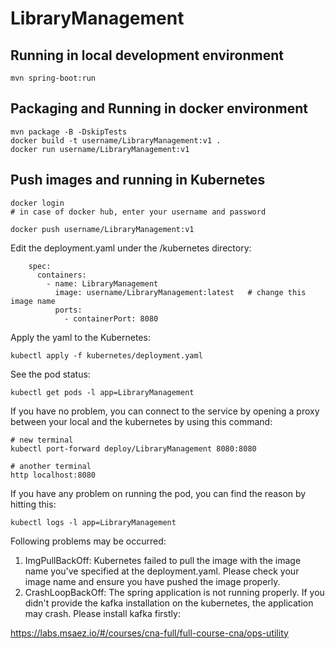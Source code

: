 # LibraryManagement

## Running in local development environment

```
mvn spring-boot:run
```

## Packaging and Running in docker environment

```
mvn package -B -DskipTests
docker build -t username/LibraryManagement:v1 .
docker run username/LibraryManagement:v1
```

## Push images and running in Kubernetes

```
docker login 
# in case of docker hub, enter your username and password

docker push username/LibraryManagement:v1
```

Edit the deployment.yaml under the /kubernetes directory:
```
    spec:
      containers:
        - name: LibraryManagement
          image: username/LibraryManagement:latest   # change this image name
          ports:
            - containerPort: 8080

```

Apply the yaml to the Kubernetes:
```
kubectl apply -f kubernetes/deployment.yaml
```

See the pod status:
```
kubectl get pods -l app=LibraryManagement
```

If you have no problem, you can connect to the service by opening a proxy between your local and the kubernetes by using this command:
```
# new terminal
kubectl port-forward deploy/LibraryManagement 8080:8080

# another terminal
http localhost:8080
```

If you have any problem on running the pod, you can find the reason by hitting this:
```
kubectl logs -l app=LibraryManagement
```

Following problems may be occurred:

1. ImgPullBackOff:  Kubernetes failed to pull the image with the image name you've specified at the deployment.yaml. Please check your image name and ensure you have pushed the image properly.
1. CrashLoopBackOff: The spring application is not running properly. If you didn't provide the kafka installation on the kubernetes, the application may crash. Please install kafka firstly:

https://labs.msaez.io/#/courses/cna-full/full-course-cna/ops-utility

